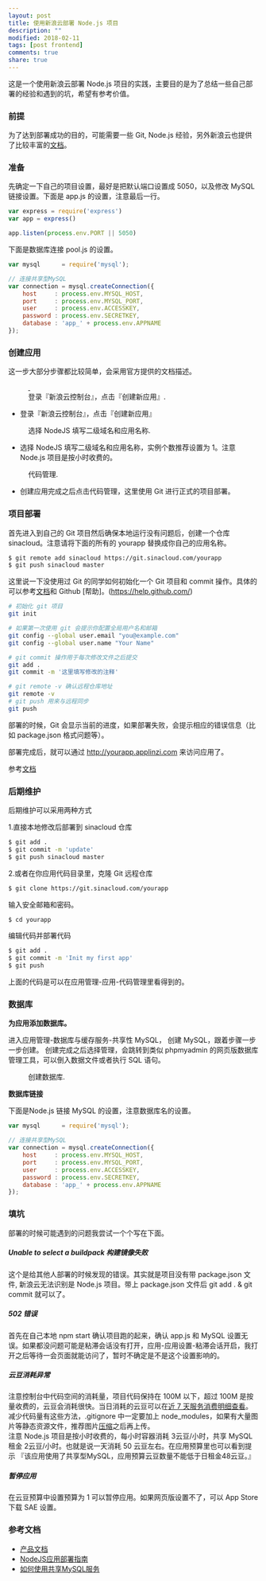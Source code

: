 ```yaml
---
layout: post
title: 使用新浪云部署 Node.js 项目
description: ""
modified: 2018-02-11
tags: [post frontend]
comments: true
share: true
---
```


这是一个使用新浪云部署 Node.js 项目的实践，主要目的是为了总结一些自己部署的经验和遇到的坑，希望有参考价值。

### 前提
为了达到部署成功的目的，可能需要一些 Git, Node.js 经验，另外新浪云也提供了比较丰富的[文档](http://www.sinacloud.com/index/support.html)。

### 准备
先确定一下自己的项目设置，最好是把默认端口设置成 5050，以及修改 MySQL 链接设置。下面是 app.js 的设置，注意最后一行。

``` javascript
var express = require('express')
var app = express()

app.listen(process.env.PORT || 5050)
```

下面是数据库连接 pool.js 的设置。
``` javascript
var mysql      = require('mysql');

// 连接共享型MySQL
var connection = mysql.createConnection({
    host     : process.env.MYSQL_HOST,
    port     : process.env.MYSQL_PORT,
    user     : process.env.ACCESSKEY,
    password : process.env.SECRETKEY,
    database : 'app_' + process.env.APPNAME
});
```

### 创建应用
这一步大部分步骤都比较简单，会采用官方提供的文档描述。  

<figure class="half">
    <a href="images/nodejs-sinacloud _2018-02-11_15-55-33.png">
        <img src="images/nodejs-sinacloud _2018-02-11_15-55-33.png" alt="">
    </a>
    <a href="images/nodejs-sinacloud_2018-02-11_15-55-49.png">
        <img src="images/nodejs-sinacloud_2018-02-11_15-55-49.png" alt="">
    </a>
	<figcaption><span>登录『新浪云控制台』，点击『创建新应用』</span>.</figcaption>
</figure>

* 登录『新浪云控制台』，点击『创建新应用』 
<figure>
    <a href="images/nodejs-sinacloud_2018-02-11_15-58-54.png">
        <img src="images/nodejs-sinacloud_2018-02-11_15-58-54.png" alt="">
    </a>
	<figcaption><span>选择 NodeJS 填写二级域名和应用名称</span>.</figcaption>
</figure>

* 选择 NodeJS 填写二级域名和应用名称，实例个数推荐设置为 1。注意 Node.js 项目是按小时收费的。  

<figure>
    <a href="images/nodejs-sinacloud_2018-02-11_16-01-20.png">
        <img src="images/nodejs-sinacloud_2018-02-11_16-01-20.png" alt="">
    </a>
	<figcaption><span>代码管理</span>.</figcaption>
</figure>

* 创建应用完成之后点击代码管理，这里使用 Git 进行正式的项目部署。

### 项目部署
首先进入到自己的 Git 项目然后确保本地运行没有问题后，创建一个仓库 sinacloud。注意请将下面的所有的 yourapp 替换成你自己的应用名称。

``` bash
$ git remote add sinacloud https://git.sinacloud.com/yourapp
$ git push sinacloud master
```

这里说一下没使用过 Git 的同学如何初始化一个 Git 项目和 commit 操作。具体的可以参考[文档](https://git-scm.com/book/zh/v2)和 Github [帮助]。(https://help.github.com/)
``` bash
# 初始化 git 项目
git init

# 如果第一次使用 git 会提示你配置全局用户名和邮箱
git config --global user.email "you@example.com"
git config --global user.name "Your Name"

# git commit 操作用于每次修改文件之后提交
git add .
git commit -m '这里填写修改的注释'

# git remote -v 确认远程仓库地址
git remote -v
# git push 用来与远程同步
git push
```

部署的时候，Git 会显示当前的进度，如果部署失败，会提示相应的错误信息（比如 package.json 格式问题等）。  

部署完成后，就可以通过 http://yourapp.applinzi.com 来访问应用了。  

参考[文档](http://www.sinacloud.com/doc/sae/docker/nodejs-getting-started.html)

### 后期维护

后期维护可以采用两种方式

1.直接本地修改后部署到 sinacloud 仓库

``` bash
$ git add .
$ git commit -m 'update'
$ git push sinacloud master
```

2.或者在你应用代码目录里，克隆 Git 远程仓库

``` bash
$ git clone https://git.sinacloud.com/yourapp
```

输入安全邮箱和密码。

``` bash
$ cd yourapp
```

编辑代码并部署代码

``` bash
$ git add .
$ git commit -m 'Init my first app'
$ git push 
```

上面的代码是可以在应用管理-应用-代码管理里看得到的。

### 数据库
**为应用添加数据库。**  

进入应用管理-数据库与缓存服务-共享性 MySQL， 创建 MySQL，跟着步骤一步一步创建。 创建完成之后选择管理，会跳转到类似 phpmyadmin 的网页版数据库管理工具，可以倒入数据文件或者执行 SQL 语句。  

<figure>
    <a href="images/nodejs-sinacloud_2018-02-11_16-02-03.png">
        <img src="images/nodejs-sinacloud_2018-02-11_16-02-03.png" alt="">
    </a>
	<figcaption><span>创建数据库</span>.</figcaption>
</figure>

**数据库链接**

下面是Node.js 链接 MySQL 的设置，注意数据库名的设置。

``` javascript
var mysql      = require('mysql');

// 连接共享型MySQL
var connection = mysql.createConnection({
    host     : process.env.MYSQL_HOST,
    port     : process.env.MYSQL_PORT,
    user     : process.env.ACCESSKEY,
    password : process.env.SECRETKEY,
    database : 'app_' + process.env.APPNAME
});
```

### 填坑
部署的时候可能遇到的问题我尝试一个个写在下面。  
##### Unable to select a buildpack 构建镜像失败
这个是给其他人部署的时候发现的错误。其实就是项目没有带 package.json 文件, 新浪云无法识别是 Node.js 项目。带上 package.json 文件后 git add . & git commit 就可以了。
##### 502 错误
首先在自己本地 npm start 确认项目跑的起来，确认 app.js 和 MySQL 设置无误。如果都没问题可能是粘滞会话没有打开，应用-应用设置-粘滞会话开启，我打开之后等待一会页面就能访问了，暂时不确定是不是这个设置影响的。
##### 云豆消耗异常
注意控制台中代码空间的消耗量，项目代码保持在 100M 以下，超过 100M 是按量收费的，云豆会消耗很快。当日消耗的云豆可以在[近 7 天服务消费明细查看](http://www.sinacloud.com/ucenter/consumedetail)。  
减少代码量有这些方法，.gitignore 中一定要加上 node_modules，如果有大量图片等静态资源文件，推荐图片[压缩](https://sspai.com/post/40791)之后再上传。  
注意 Node.js 项目是按小时收费的，每小时容器消耗 3云豆/小时，共享 MySQL 租金 2云豆/小时。也就是说一天消耗 50 云豆左右。在应用预算里也可以看到提示 『该应用使用了共享型MySQL，应用预算云豆数量不能低于日租金48云豆。』
##### 暂停应用
在云豆预算中设置预算为 1 可以暂停应用。如果网页版设置不了，可以 App Store 下载 SAE 设置。

### 参考文档
* [产品文档](http://www.sinacloud.com/index/support.html)  
* [NodeJS应用部署指南](http://www.sinacloud.com/doc/sae/docker/nodejs-getting-started.html)  
* [如何使用共享MySQL服务](http://www.sinacloud.com/doc/sae/docker/howto-use-mysql.html)